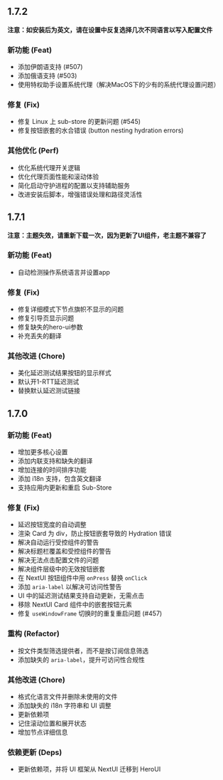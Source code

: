 ## 1.7.2
**注意：如安装后为英文，请在设置中反复选择几次不同语言以写入配置文件**

### 新功能 (Feat)
- 添加伊朗语支持 (#507)  
- 添加俄语支持 (#503)  
- 使用特权助手设置系统代理（解决MacOS下的少有的系统代理设置问题）

### 修复 (Fix)
- 修复 Linux 上 sub-store 的更新问题 (#545)  
- 修复按钮嵌套的水合错误 (button nesting hydration errors)  

### 其他优化 (Perf)
- 优化系统代理开关逻辑
- 优化代理页面性能和滚动体验
- 简化启动守护进程的配置以支持辅助服务
- 改进安装后脚本，增强错误处理和路径灵活性

## 1.7.1
**注意：主题失效，请重新下载一次，因为更新了UI组件，老主题不兼容了**

### 新功能 (Feat)
- 自动检测操作系统语言并设置app

### 修复 (Fix)
- 修复详细模式下节点旗帜不显示的问题
- 修复引导页显示问题
- 修复缺失的hero-ui参数
- 补充丢失的翻译

### 其他改进 (Chore)
- 美化延迟测试结果按钮的显示样式
- 默认开1-RTT延迟测试
- 替换默认延迟测试链接

## 1.7.0
### 新功能 (Feat)
- 增加更多核心设置
- 添加内联支持和缺失的翻译
- 增加连接的时间排序功能
- 添加 i18n 支持，包含英文翻译
- 支持应用内更新和重启 Sub-Store

### 修复 (Fix)
- 延迟按钮宽度的自动调整
- 渲染 Card 为 div，防止按钮嵌套导致的 Hydration 错误
- 解决自动运行受控组件的警告
- 解决标题栏覆盖和受控组件的警告
- 解决无法点击配置文件的问题
- 解决组件层级中的无效按钮嵌套
- 在 NextUI 按钮组件中用 `onPress` 替换 `onClick`
- 添加 `aria-label` 以解决可访问性警告
- UI 中的延迟测试结果支持自动更新，无需点击
- 移除 NextUI Card 组件中的嵌套按钮元素
- 修复 `useWindowFrame` 切换时的重复重启问题 (#457)

### 重构 (Refactor)
- 按文件类型筛选提供者，而不是按订阅信息筛选
- 添加缺失的 `aria-label`，提升可访问性合规性

### 其他改进 (Chore)
- 格式化语言文件并删除未使用的文件
- 添加缺失的 i18n 字符串和 UI 调整
- 更新依赖项
- 记住滚动位置和展开状态
- 增加节点详细信息

### 依赖更新 (Deps)
- 更新依赖项，并将 UI 框架从 NextUI 迁移到 HeroUI